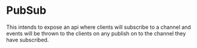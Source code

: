 # PubSub

This intends to expose an api where clients will subscribe to a channel and events will be thrown to the clients on any publish on to the channel they have subscribed.